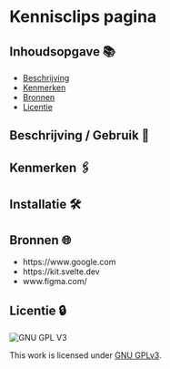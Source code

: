 
# Kennisclips pagina

## Inhoudsopgave 📚

* [Beschrijving](#beschrijving)
* [Kenmerken](#kenmerken)
* [Bronnen](#bronnen)
* [Licentie](#licentie)

## Beschrijving / Gebruik 📃


## Kenmerken 🖇️



## Installatie 🛠️




## Bronnen 🌐


<ul>
<li>https://www.google.com</li>
<li>https://kit.svelte.dev</li>
 <li>www.figma.com/</li>
</ul>


## Licentie 🔒

![GNU GPL V3](https://www.gnu.org/graphics/gplv3-127x51.png)

This work is licensed under [GNU GPLv3](./LICENSE).
